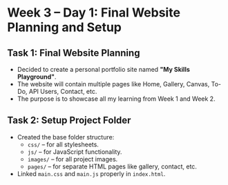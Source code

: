# Week 3 – Day 1: Final Website Planning and Setup

## Task 1: Final Website Planning
- Decided to create a personal portfolio site named **"My Skills Playground"**.
- The website will contain multiple pages like Home, Gallery, Canvas, To-Do, API Users, Contact, etc.
- The purpose is to showcase all my learning from Week 1 and Week 2.

## Task 2: Setup Project Folder
- Created the base folder structure:
  - `css/` – for all stylesheets.
  - `js/` – for JavaScript functionality.
  - `images/` – for all project images.
  - `pages/` – for separate HTML pages like gallery, contact, etc.
- Linked `main.css` and `main.js` properly in `index.html`.
